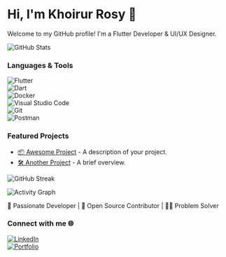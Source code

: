 # Hi, I'm Khoirur Rosy 👋  
Welcome to my GitHub profile! I'm a Flutter Developer & UI/UX Designer.

![GitHub Stats](https://github-readme-stats.vercel.app/api?username=yourusername&show_icons=true&theme=radical)

### Languages & Tools  
![Flutter](https://img.shields.io/badge/-Flutter-02569B?&logo=flutter&logoColor=white)  
![Dart](https://img.shields.io/badge/-Dart-0175C2?&logo=dart&logoColor=white)  
![Docker](https://img.shields.io/badge/-Docker-2496ED?&logo=docker&logoColor=white)  
![Visual Studio Code](https://img.shields.io/badge/-VS%20Code-0078D4?&logo=visual-studio-code&logoColor=white)  
![Git](https://img.shields.io/badge/-Git-F05032?&logo=git&logoColor=white)  
![Postman](https://img.shields.io/badge/-Postman-FF6C37?&logo=postman&logoColor=white)  

### Featured Projects  
- [📦 Awesome Project](https://github.com/yourusername/awesome-project) - A description of your project.
- [🛠️ Another Project](https://github.com/yourusername/another-project) - A brief overview.

![GitHub Streak](https://streak-stats.demolab.com/?user=yourusername&theme=radical)

![Activity Graph](https://github-readme-activity-graph.cyclic.app/graph?username=yourusername&theme=github)

🚀 Passionate Developer | 🌟 Open Source Contributor | 🧑‍💻 Problem Solver

### Connect with me 🌐  
[![LinkedIn](https://img.shields.io/badge/LinkedIn-Connect-blue)](https://linkedin.com/in/yourprofile)  
[![Portfolio](https://img.shields.io/badge/Portfolio-Visit-orange)](https://yourportfolio.com)
